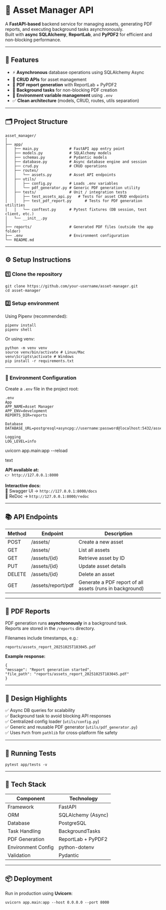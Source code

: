 # 🧾 Asset Manager API

A **FastAPI-based** backend service for managing assets, generating PDF reports, and executing background tasks asynchronously.  
Built with **async SQLAlchemy**, **ReportLab**, and **PyPDF2** for efficient and non-blocking performance.

---

## 🚀 Features

- ⚡ **Asynchronous** database operations using SQLAlchemy Async  
- 🧱 **CRUD APIs** for asset management  
- 📄 **PDF report generation** with ReportLab + PyPDF2  
- 🧰 **Background tasks** for non-blocking PDF creation  
- 🌱 **Environment variable management** using `.env`  
- ✅ **Clean architecture** (models, CRUD, routes, utils separation)

---

## 🗂️ Project Structure

```
asset_manager/
│
├── app/
│   ├── main.py              # FastAPI app entry point
│   ├── models.py            # SQLAlchemy models
│   ├── schemas.py           # Pydantic models
│   ├── database.py          # Async database engine and session
│   ├── crud.py              # CRUD operations
│   ├── routes/
│   │   └── assets.py        # Asset API endpoints
│   ├── utils/
│   │   ├── config.py        # Loads .env variables
│   │   └── pdf_generator.py # Generic PDF generation utility
│   ├── tests/               # Unit / integration tests
│   │   ├── test_assets_api.py   # Tests for asset CRUD endpoints
│   │   ├── test_pdf_report.py      # Tests for PDF generation utilities
│   │   └── conftest.py      # Pytest fixtures (DB session, test client, etc.)
│   └── __init__.py
│
├── reports/                 # Generated PDF files (outside the app folder)
├── .env                     # Environment configuration
└── README.md
```

---

## ⚙️ Setup Instructions

### 1️⃣ Clone the repository

```
git clone https://github.com/your-username/asset-manager.git
cd asset-manager
```
### 2️⃣ Setup environment

Using Pipenv (recommended):
```
pipenv install
pipenv shell
```

Or using venv:
```
python -m venv venv
source venv/bin/activate # Linux/Mac
venv\Scripts\activate # Windows
pip install -r requirements.txt
```

---

### 🔑 Environment Configuration

Create a `.env` file in the project root:
```
.env
App
APP_NAME=Asset Manager
APP_ENV=development
REPORTS_DIR=reports

Database
DATABASE_URL=postgresql+asyncpg://username:password@localhost:5432/assetdb

Logging
LOG_LEVEL=info
```

uvicorn app.main:app --reload

text

**API available at:**  
`👉 http://127.0.0.1:8000`

**Interactive docs:**  
📘 Swagger UI → `http://127.0.0.1:8000/docs`  
📗 ReDoc → `http://127.0.0.1:8000/redoc`

---

## 📚 API Endpoints

| Method | Endpoint | Description |
|--------|-----------|-------------|
| POST   | /assets/ | Create a new asset |
| GET    | /assets/ | List all assets |
| GET    | /assets/{id} | Retrieve asset by ID |
| PUT    | /assets/{id} | Update asset details |
| DELETE | /assets/{id} | Delete an asset |
| GET    | /assets/report/pdf | Generate a PDF report of all assets (runs in background) |

---

## 📄 PDF Reports

PDF generation runs **asynchronously** in a background task.  
Reports are stored in the `/reports` directory.

Filenames include timestamps, e.g.:

`reports/assets_report_20251025T183045.pdf`


**Example response:**
```
{
"message": "Report generation started",
"file_path": "reports/assets_report_20251025T183045.pdf"
}
```
---

## 🧠 Design Highlights

✅ Async DB queries for scalability  
✅ Background task to avoid blocking API responses  
✅ Centralized config loader (`utils/config.py`)  
✅ Generic and reusable PDF generator (`utils/pdf_generator.py`)  
✅ Uses `Path` from `pathlib` for cross-platform file safety

---

## 🧪 Running Tests

`pytest app/tests -v`

---

## 🧰 Tech Stack

| Component | Technology |
|-----------|-------------|
| Framework | FastAPI |
| ORM | SQLAlchemy (Async) |
| Database | PostgreSQL |
| Task Handling | BackgroundTasks |
| PDF Generation | ReportLab + PyPDF2 |
| Environment Config | python-dotenv |
| Validation | Pydantic |

---

## 📦 Deployment

Run in production using **Uvicorn**:

`uvicorn app.main:app --host 0.0.0.0 --port 8000`